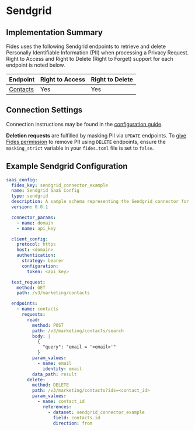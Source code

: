 
# Sendgrid

## Implementation Summary

Fides uses the following Sendgrid endpoints to retrieve and delete Personally Identifiable Information (PII) when processing a Privacy Request. Right to Access and Right to Delete (Right to Forget) support for each endpoint is noted below.

|Endpoint | Right to Access | Right to Delete |
|----|----|----|
|[Contacts](https://docs.sendgrid.com/api-reference/contacts/search-contacts) | Yes | Yes |

## Connection Settings

Connection instructions may be found in the [configuration guide](../saas_config).

**Deletion requests** are fulfilled by masking PII via `UPDATE` endpoints. To [give Fides permission](../../../installation/configuration#configuration-variable-reference) to remove PII using `DELETE` endpoints, ensure the `masking_strict` variable in your `fides.toml` file is set to `false`.

## Example Sendgrid Configuration

```yaml
saas_config:
  fides_key: sendgrid_connector_example
  name: Sendgrid SaaS Config
  type: sendgrid
  description: A sample schema representing the Sendgrid connector for Fides
  version: 0.0.1

  connector_params:
    - name: domain
    - name: api_key

  client_config:
    protocol: https
    host: <domain>
    authentication:
      strategy: bearer
      configuration:
        token: <api_key>

  test_request:
    method: GET
    path: /v3/marketing/contacts

  endpoints:
    - name: contacts
      requests:
        read:
          method: POST
          path: /v3/marketing/contacts/search
          body: |
            {
              "query": "email = '<email>'"
            }
          param_values:
            - name: email
              identity: email
          data_path: result
        delete:
          method: DELETE
          path: /v3/marketing/contacts?ids=<contact_id>
          param_values:
            - name: contact_id
              references:
                - dataset: sendgrid_connector_example
                  field: contacts.id
                  direction: from
```
